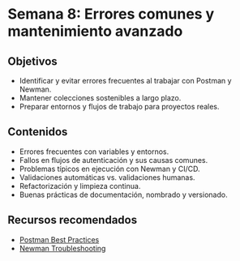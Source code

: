 # Semana 8: Errores comunes y mantenimiento avanzado

## Objetivos
- Identificar y evitar errores frecuentes al trabajar con Postman y Newman.
- Mantener colecciones sostenibles a largo plazo.
- Preparar entornos y flujos de trabajo para proyectos reales.

## Contenidos
- Errores frecuentes con variables y entornos.
- Fallos en flujos de autenticación y sus causas comunes.
- Problemas típicos en ejecución con Newman y CI/CD.
- Validaciones automáticas vs. validaciones humanas.
- Refactorización y limpieza continua.
- Buenas prácticas de documentación, nombrado y versionado.

## Recursos recomendados
- [Postman Best Practices](https://blog.postman.com/best-practices-using-postman/)
- [Newman Troubleshooting](https://github.com/postmanlabs/newman#troubleshooting)
